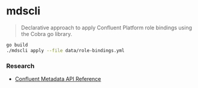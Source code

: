 # mdscli

> Declarative approach to apply Confluent Platform role bindings using the Cobra go library.


```sh
go build
./mdscli apply --file data/role-bindings.yml
```

### Research

* [Confluent Metadata API Reference](https://docs.confluent.io/platform/current/security/rbac/mds-api.html)